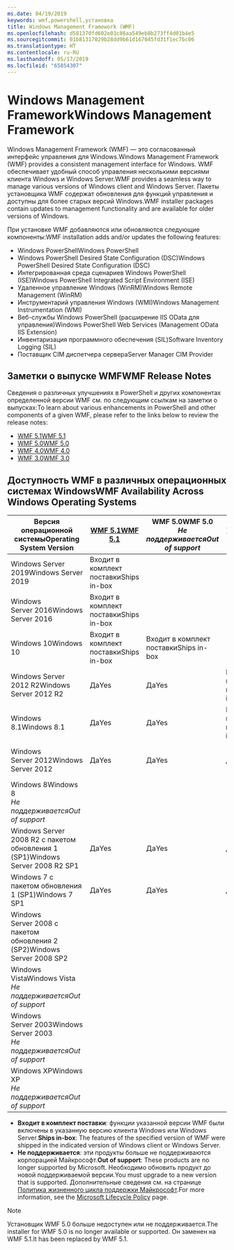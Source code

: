 ```yaml
---
ms.date: 04/19/2019
keywords: wmf,powershell,установка
title: Windows Management Framework (WMF)
ms.openlocfilehash: d581370fd602e03c86aa549eb8b273ff4d01b4e5
ms.sourcegitcommit: 01b81317029b28dd9b61d167045fd31f1ec7bc06
ms.translationtype: HT
ms.contentlocale: ru-RU
ms.lasthandoff: 05/17/2019
ms.locfileid: "65854307"
---
```

# <a name="windows-management-framework"></a><span data-ttu-id="dbd4a-103">Windows Management Framework</span><span class="sxs-lookup"><span data-stu-id="dbd4a-103">Windows Management Framework</span></span>

<span data-ttu-id="dbd4a-104">Windows Management Framework (WMF) — это согласованный интерфейс управления для Windows.</span><span class="sxs-lookup"><span data-stu-id="dbd4a-104">Windows Management Framework (WMF) provides a consistent management interface for Windows.</span></span> <span data-ttu-id="dbd4a-105">WMF обеспечивает удобный способ управления несколькими версиями клиента Windows и Windows Server.</span><span class="sxs-lookup"><span data-stu-id="dbd4a-105">WMF provides a seamless way to manage various versions of Windows client and Windows Server.</span></span> <span data-ttu-id="dbd4a-106">Пакеты установщика WMF содержат обновления для функций управления и доступны для более старых версий Windows.</span><span class="sxs-lookup"><span data-stu-id="dbd4a-106">WMF installer packages contain updates to management functionality and are available for older versions of Windows.</span></span>

<span data-ttu-id="dbd4a-107">При установке WMF добавляются или обновляются следующие компоненты:</span><span class="sxs-lookup"><span data-stu-id="dbd4a-107">WMF installation adds and/or updates the following features:</span></span>

- <span data-ttu-id="dbd4a-108">Windows PowerShell</span><span class="sxs-lookup"><span data-stu-id="dbd4a-108">Windows PowerShell</span></span>
- <span data-ttu-id="dbd4a-109">Windows PowerShell Desired State Configuration (DSC)</span><span class="sxs-lookup"><span data-stu-id="dbd4a-109">Windows PowerShell Desired State Configuration (DSC)</span></span>
- <span data-ttu-id="dbd4a-110">Интегрированная среда сценариев Windows PowerShell (ISE)</span><span class="sxs-lookup"><span data-stu-id="dbd4a-110">Windows PowerShell Integrated Script Environment (ISE)</span></span>
- <span data-ttu-id="dbd4a-111">Удаленное управление Windows (WinRM)</span><span class="sxs-lookup"><span data-stu-id="dbd4a-111">Windows Remote Management (WinRM)</span></span>
- <span data-ttu-id="dbd4a-112">Инструментарий управления Windows (WMI)</span><span class="sxs-lookup"><span data-stu-id="dbd4a-112">Windows Management Instrumentation (WMI)</span></span>
- <span data-ttu-id="dbd4a-113">Веб-службы Windows PowerShell (расширение IIS OData для управления)</span><span class="sxs-lookup"><span data-stu-id="dbd4a-113">Windows PowerShell Web Services (Management OData IIS Extension)</span></span>
- <span data-ttu-id="dbd4a-114">Инвентаризация программного обеспечения (SIL)</span><span class="sxs-lookup"><span data-stu-id="dbd4a-114">Software Inventory Logging (SIL)</span></span>
- <span data-ttu-id="dbd4a-115">Поставщик CIM диспетчера сервера</span><span class="sxs-lookup"><span data-stu-id="dbd4a-115">Server Manager CIM Provider</span></span>

## <a name="wmf-release-notes"></a><span data-ttu-id="dbd4a-116">Заметки о выпуске WMF</span><span class="sxs-lookup"><span data-stu-id="dbd4a-116">WMF Release Notes</span></span>

<span data-ttu-id="dbd4a-117">Сведения о различных улучшениях в PowerShell и других компонентах определенной версии WMF см. по следующим ссылкам на заметки о выпусках:</span><span class="sxs-lookup"><span data-stu-id="dbd4a-117">To learn about various enhancements in PowerShell and other components of a given WMF, please refer to the links below to review the release notes:</span></span>

- [<span data-ttu-id="dbd4a-118">WMF 5.1</span><span class="sxs-lookup"><span data-stu-id="dbd4a-118">WMF 5.1</span></span>](whats-new/release-notes.md#wmf-51-changes)
- [<span data-ttu-id="dbd4a-119">WMF 5.0</span><span class="sxs-lookup"><span data-stu-id="dbd4a-119">WMF 5.0</span></span>](whats-new/release-notes.md#wmf-50-changes)
- [<span data-ttu-id="dbd4a-120">WMF 4.0</span><span class="sxs-lookup"><span data-stu-id="dbd4a-120">WMF 4.0</span></span>](https://download.microsoft.com/download/3/D/6/3D61D262-8549-4769-A660-230B67E15B25/Windows%20Management%20Framework%204%200%20Release%20Notes.docx)
- [<span data-ttu-id="dbd4a-121">WMF 3.0</span><span class="sxs-lookup"><span data-stu-id="dbd4a-121">WMF 3.0</span></span>](https://download.microsoft.com/download/E/7/6/E76850B8-DA6E-4FF5-8CCE-A24FC513FD16/WMF%203%20Release%20Notes.docx)

## <a name="wmf-availability-across-windows-operating-systems"></a><span data-ttu-id="dbd4a-122">Доступность WMF в различных операционных системах Windows</span><span class="sxs-lookup"><span data-stu-id="dbd4a-122">WMF Availability Across Windows Operating Systems</span></span>

|        <span data-ttu-id="dbd4a-123">Версия операционной системы</span><span class="sxs-lookup"><span data-stu-id="dbd4a-123">Operating System Version</span></span>         | <span data-ttu-id="dbd4a-124">[WMF 5.1][]</span><span class="sxs-lookup"><span data-stu-id="dbd4a-124">[WMF 5.1][]</span></span>  | <span data-ttu-id="dbd4a-125">WMF 5.0</span><span class="sxs-lookup"><span data-stu-id="dbd4a-125">WMF 5.0</span></span><br><span data-ttu-id="dbd4a-126">*Не поддерживается*</span><span class="sxs-lookup"><span data-stu-id="dbd4a-126">*Out of support*</span></span> | <span data-ttu-id="dbd4a-127">[WMF 4.0][]</span><span class="sxs-lookup"><span data-stu-id="dbd4a-127">[WMF 4.0][]</span></span>  | <span data-ttu-id="dbd4a-128">[WMF 3.0][]</span><span class="sxs-lookup"><span data-stu-id="dbd4a-128">[WMF 3.0][]</span></span>  | <span data-ttu-id="dbd4a-129">[WMF 2.0][]</span><span class="sxs-lookup"><span data-stu-id="dbd4a-129">[WMF 2.0][]</span></span>  |
| --------------------------------------- | ------------ | --------------------------- | ------------ | ------------ | ------------ |
| <span data-ttu-id="dbd4a-130">Windows Server 2019</span><span class="sxs-lookup"><span data-stu-id="dbd4a-130">Windows Server 2019</span></span>                     | <span data-ttu-id="dbd4a-131">Входит в комплект поставки</span><span class="sxs-lookup"><span data-stu-id="dbd4a-131">Ships in-box</span></span> |                             |              |              |              |
| <span data-ttu-id="dbd4a-132">Windows Server 2016</span><span class="sxs-lookup"><span data-stu-id="dbd4a-132">Windows Server 2016</span></span>                     | <span data-ttu-id="dbd4a-133">Входит в комплект поставки</span><span class="sxs-lookup"><span data-stu-id="dbd4a-133">Ships in-box</span></span> |                             |              |              |              |
| <span data-ttu-id="dbd4a-134">Windows 10</span><span class="sxs-lookup"><span data-stu-id="dbd4a-134">Windows 10</span></span>                              | <span data-ttu-id="dbd4a-135">Входит в комплект поставки</span><span class="sxs-lookup"><span data-stu-id="dbd4a-135">Ships in-box</span></span> | <span data-ttu-id="dbd4a-136">Входит в комплект поставки</span><span class="sxs-lookup"><span data-stu-id="dbd4a-136">Ships in-box</span></span>                |              |              |              |
| <span data-ttu-id="dbd4a-137">Windows Server 2012 R2</span><span class="sxs-lookup"><span data-stu-id="dbd4a-137">Windows Server 2012 R2</span></span>                  | <span data-ttu-id="dbd4a-138">Да</span><span class="sxs-lookup"><span data-stu-id="dbd4a-138">Yes</span></span>          | <span data-ttu-id="dbd4a-139">Да</span><span class="sxs-lookup"><span data-stu-id="dbd4a-139">Yes</span></span>                         | <span data-ttu-id="dbd4a-140">Входит в комплект поставки</span><span class="sxs-lookup"><span data-stu-id="dbd4a-140">Ships in-box</span></span> |              |              |
| <span data-ttu-id="dbd4a-141">Windows 8.1</span><span class="sxs-lookup"><span data-stu-id="dbd4a-141">Windows 8.1</span></span>                             | <span data-ttu-id="dbd4a-142">Да</span><span class="sxs-lookup"><span data-stu-id="dbd4a-142">Yes</span></span>          | <span data-ttu-id="dbd4a-143">Да</span><span class="sxs-lookup"><span data-stu-id="dbd4a-143">Yes</span></span>                         | <span data-ttu-id="dbd4a-144">Входит в комплект поставки</span><span class="sxs-lookup"><span data-stu-id="dbd4a-144">Ships in-box</span></span> |              |              |
| <span data-ttu-id="dbd4a-145">Windows Server 2012</span><span class="sxs-lookup"><span data-stu-id="dbd4a-145">Windows Server 2012</span></span>                     | <span data-ttu-id="dbd4a-146">Да</span><span class="sxs-lookup"><span data-stu-id="dbd4a-146">Yes</span></span>          | <span data-ttu-id="dbd4a-147">Да</span><span class="sxs-lookup"><span data-stu-id="dbd4a-147">Yes</span></span>                         | <span data-ttu-id="dbd4a-148">Да</span><span class="sxs-lookup"><span data-stu-id="dbd4a-148">Yes</span></span>          | <span data-ttu-id="dbd4a-149">Входит в комплект поставки</span><span class="sxs-lookup"><span data-stu-id="dbd4a-149">Ships in-box</span></span> |              |
| <span data-ttu-id="dbd4a-150">Windows 8</span><span class="sxs-lookup"><span data-stu-id="dbd4a-150">Windows 8</span></span><br><span data-ttu-id="dbd4a-151">*Не поддерживается*</span><span class="sxs-lookup"><span data-stu-id="dbd4a-151">*Out of support*</span></span>           |              |                             |              | <span data-ttu-id="dbd4a-152">Входит в комплект поставки</span><span class="sxs-lookup"><span data-stu-id="dbd4a-152">Ships in-box</span></span> |              |
| <span data-ttu-id="dbd4a-153">Windows Server 2008 R2 с пакетом обновления 1 (SP1)</span><span class="sxs-lookup"><span data-stu-id="dbd4a-153">Windows Server 2008 R2 SP1</span></span>              | <span data-ttu-id="dbd4a-154">Да</span><span class="sxs-lookup"><span data-stu-id="dbd4a-154">Yes</span></span>          | <span data-ttu-id="dbd4a-155">Да</span><span class="sxs-lookup"><span data-stu-id="dbd4a-155">Yes</span></span>                         | <span data-ttu-id="dbd4a-156">Да</span><span class="sxs-lookup"><span data-stu-id="dbd4a-156">Yes</span></span>          | <span data-ttu-id="dbd4a-157">Да</span><span class="sxs-lookup"><span data-stu-id="dbd4a-157">Yes</span></span>          | <span data-ttu-id="dbd4a-158">Входит в комплект поставки</span><span class="sxs-lookup"><span data-stu-id="dbd4a-158">Ships in-box</span></span> |
| <span data-ttu-id="dbd4a-159">Windows 7 с пакетом обновления 1 (SP1)</span><span class="sxs-lookup"><span data-stu-id="dbd4a-159">Windows 7 SP1</span></span>                           | <span data-ttu-id="dbd4a-160">Да</span><span class="sxs-lookup"><span data-stu-id="dbd4a-160">Yes</span></span>          | <span data-ttu-id="dbd4a-161">Да</span><span class="sxs-lookup"><span data-stu-id="dbd4a-161">Yes</span></span>                         | <span data-ttu-id="dbd4a-162">Да</span><span class="sxs-lookup"><span data-stu-id="dbd4a-162">Yes</span></span>          | <span data-ttu-id="dbd4a-163">Да</span><span class="sxs-lookup"><span data-stu-id="dbd4a-163">Yes</span></span>          | <span data-ttu-id="dbd4a-164">Входит в комплект поставки</span><span class="sxs-lookup"><span data-stu-id="dbd4a-164">Ships in-box</span></span> |
| <span data-ttu-id="dbd4a-165">Windows Server 2008 с пакетом обновления 2 (SP2)</span><span class="sxs-lookup"><span data-stu-id="dbd4a-165">Windows Server 2008 SP2</span></span>                 |              |                             |              | <span data-ttu-id="dbd4a-166">Да</span><span class="sxs-lookup"><span data-stu-id="dbd4a-166">Yes</span></span>          | <span data-ttu-id="dbd4a-167">Да</span><span class="sxs-lookup"><span data-stu-id="dbd4a-167">Yes</span></span>          |
| <span data-ttu-id="dbd4a-168">Windows Vista</span><span class="sxs-lookup"><span data-stu-id="dbd4a-168">Windows Vista</span></span><br><span data-ttu-id="dbd4a-169">*Не поддерживается*</span><span class="sxs-lookup"><span data-stu-id="dbd4a-169">*Out of support*</span></span>       |              |                             |              |              | <span data-ttu-id="dbd4a-170">Да</span><span class="sxs-lookup"><span data-stu-id="dbd4a-170">Yes</span></span>          |
| <span data-ttu-id="dbd4a-171">Windows Server 2003</span><span class="sxs-lookup"><span data-stu-id="dbd4a-171">Windows Server 2003</span></span><br><span data-ttu-id="dbd4a-172">*Не поддерживается*</span><span class="sxs-lookup"><span data-stu-id="dbd4a-172">*Out of support*</span></span> |              |                             |              |              | <span data-ttu-id="dbd4a-173">Да</span><span class="sxs-lookup"><span data-stu-id="dbd4a-173">Yes</span></span>          |
| <span data-ttu-id="dbd4a-174">Windows XP</span><span class="sxs-lookup"><span data-stu-id="dbd4a-174">Windows XP</span></span><br><span data-ttu-id="dbd4a-175">*Не поддерживается*</span><span class="sxs-lookup"><span data-stu-id="dbd4a-175">*Out of support*</span></span>          |              |                             |              | <span data-ttu-id="dbd4a-176">Да</span><span class="sxs-lookup"><span data-stu-id="dbd4a-176">Yes</span></span>          | <span data-ttu-id="dbd4a-177">Да</span><span class="sxs-lookup"><span data-stu-id="dbd4a-177">Yes</span></span>          |

- <span data-ttu-id="dbd4a-178">**Входит в комплект поставки**: функции указанной версии WMF были включены в указанную версию клиента Windows или Windows Server.</span><span class="sxs-lookup"><span data-stu-id="dbd4a-178">**Ships in-box**: The features of the specified version of WMF were shipped in the indicated version of Windows client or Windows Server.</span></span>
- <span data-ttu-id="dbd4a-179">**Не поддерживается**: эти продукты больше не поддерживаются корпорацией Майкрософт.</span><span class="sxs-lookup"><span data-stu-id="dbd4a-179">**Out of support**: These products are no longer supported by Microsoft.</span></span> <span data-ttu-id="dbd4a-180">Необходимо обновить продукт до новой поддерживаемой версии.</span><span class="sxs-lookup"><span data-stu-id="dbd4a-180">You must upgrade to a new version that is supported.</span></span> <span data-ttu-id="dbd4a-181">Дополнительные сведения см. на странице [Политика жизненного цикла поддержки Майкрософт][].</span><span class="sxs-lookup"><span data-stu-id="dbd4a-181">For more information, see the [Microsoft Lifecycle Policy][] page.</span></span>

> [!NOTE]
> <span data-ttu-id="dbd4a-182">Установщик WMF 5.0 больше недоступен или не поддерживается.</span><span class="sxs-lookup"><span data-stu-id="dbd4a-182">The installer for WMF 5.0 is no longer available or supported.</span></span> <span data-ttu-id="dbd4a-183">Он заменен на WMF 5.1.</span><span class="sxs-lookup"><span data-stu-id="dbd4a-183">It has been replaced by WMF 5.1.</span></span>

[Политика жизненного цикла поддержки Майкрософт]: https://support.microsoft.com/lifecycle
[Microsoft Lifecycle Policy]: https://support.microsoft.com/lifecycle
[WMF 5.1]: https://aka.ms/wmf51download
[WMF 5.1]: https://aka.ms/wmf51download
[WMF 4.0]: https://aka.ms/wmf4download
[WMF 4.0]: https://aka.ms/wmf4download
[WMF 3.0]: https://aka.ms/wmf3download
[WMF 3.0]: https://aka.ms/wmf3download
[WMF 2.0]: https://aka.ms/wmf2download
[WMF 2.0]: https://aka.ms/wmf2download
